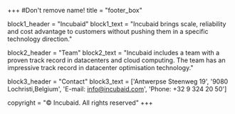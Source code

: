 +++
#Don't remove name!
title = "footer_box"

block1_header = "Incubaid"
block1_text = "Incubaid brings scale, reliability and cost advantage to customers without pushing them in a specific technology direction."

block2_header = "Team"
block2_text = "Incubaid includes a team with a proven track record in datacenters and cloud computing. The team has an impressive track record in datacenter optimisation technology."

block3_header = "Contact"
block3_text = ['Antwerpse Steenweg 19', '9080 Lochristi,Belgium', 'E-mail: info@incubaid.com', 'Phone: +32 9 324 20 50']

copyright = "© Incubaid. All rights reserved"
+++